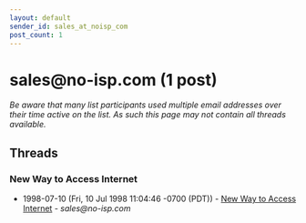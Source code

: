 ```yaml
---
layout: default
sender_id: sales_at_noisp_com
post_count: 1
---
```


# sales<span>@</span>no-isp.com (1 post)

_Be aware that many list participants used multiple email addresses over their time active on the list. As such this page may not contain all threads available._

## Threads

### New Way to Access Internet
+ 1998-07-10 (Fri, 10 Jul 1998 11:04:46 -0700 (PDT)) - [New Way to Access Internet](/archive/1998/07/87f93226d3331cb90abac3b9c33043fdfe7b371299b70f86183ec50765820177) - _sales@no-isp.com_

